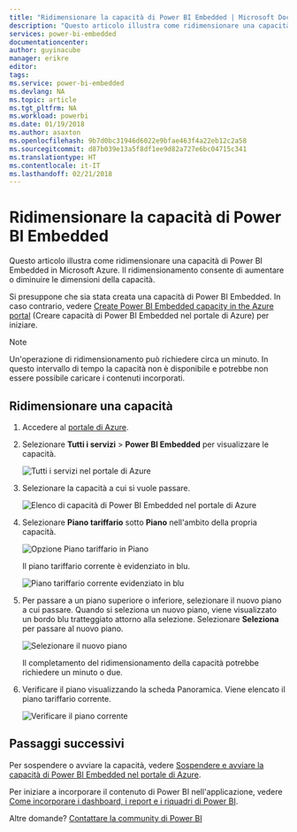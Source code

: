 ```yaml
---
title: "Ridimensionare la capacità di Power BI Embedded | Microsoft Docs"
description: "Questo articolo illustra come ridimensionare una capacità di Power BI Embedded in Microsoft Azure."
services: power-bi-embedded
documentationcenter: 
author: guyinacube
manager: erikre
editor: 
tags: 
ms.service: power-bi-embedded
ms.devlang: NA
ms.topic: article
ms.tgt_pltfrm: NA
ms.workload: powerbi
ms.date: 01/19/2018
ms.author: asaxton
ms.openlocfilehash: 9b7d0bc31946d6022e9bfae463f4a22eb12c2a58
ms.sourcegitcommit: d87b039e13a5f8df1ee9d82a727e6bc04715c341
ms.translationtype: HT
ms.contentlocale: it-IT
ms.lasthandoff: 02/21/2018
---
```

# <a name="scale-your-power-bi-embedded-capacity"></a>Ridimensionare la capacità di Power BI Embedded

Questo articolo illustra come ridimensionare una capacità di Power BI Embedded in Microsoft Azure. Il ridimensionamento consente di aumentare o diminuire le dimensioni della capacità.

Si presuppone che sia stata creata una capacità di Power BI Embedded. In caso contrario, vedere [Create Power BI Embedded capacity in the Azure portal](create-capacity.md) (Creare capacità di Power BI Embedded nel portale di Azure) per iniziare.

> [!NOTE]
> Un'operazione di ridimensionamento può richiedere circa un minuto. In questo intervallo di tempo la capacità non è disponibile e potrebbe non essere possibile caricare i contenuti incorporati.

## <a name="scale-a-capacity"></a>Ridimensionare una capacità

1. Accedere al [portale di Azure](https://portal.azure.com/).

2. Selezionare **Tutti i servizi** > **Power BI Embedded** per visualizzare le capacità.

    ![Tutti i servizi nel portale di Azure](media/scale-capacity/azure-portal-more-services.png)

3. Selezionare la capacità a cui si vuole passare.

    ![Elenco di capacità di Power BI Embedded nel portale di Azure](media/scale-capacity/azure-portal-capacity-list.png)

4. Selezionare **Piano tariffario** sotto **Piano** nell'ambito della propria capacità.

    ![Opzione Piano tariffario in Piano](media/scale-capacity/azure-portal-scale-pricing-tier.png)

    Il piano tariffario corrente è evidenziato in blu.

    ![Piano tariffario corrente evidenziato in blu](media/scale-capacity/azure-portal-current-tier.png)

5. Per passare a un piano superiore o inferiore, selezionare il nuovo piano a cui passare. Quando si seleziona un nuovo piano, viene visualizzato un bordo blu tratteggiato attorno alla selezione. Selezionare **Seleziona** per passare al nuovo piano.

    ![Selezionare il nuovo piano](media/scale-capacity/azure-portal-select-new-tier.png)

    Il completamento del ridimensionamento della capacità potrebbe richiedere un minuto o due.

6. Verificare il piano visualizzando la scheda Panoramica. Viene elencato il piano tariffario corrente.

    ![Verificare il piano corrente](media/scale-capacity/azure-portal-confirm-tier.png)

## <a name="next-steps"></a>Passaggi successivi

Per sospendere o avviare la capacità, vedere [Sospendere e avviare la capacità di Power BI Embedded nel portale di Azure](pause-start.md).

Per iniziare a incorporare il contenuto di Power BI nell'applicazione, vedere [Come incorporare i dashboard, i report e i riquadri di Power BI](https://powerbi.microsoft.com/documentation/powerbi-developer-embedding-content/).

Altre domande? [Contattare la community di Power BI](http://community.powerbi.com/)

